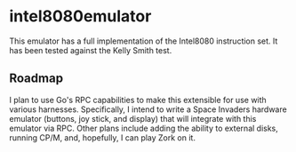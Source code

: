 # intel8080emulator

This emulator has a full implementation of the Intel8080 instruction set. It has been tested against the Kelly Smith test.

## Roadmap

I plan to use Go's RPC capabilities to make this extensible for use with various harnesses. Specifically, I intend to write 
a Space Invaders hardware emulator (buttons, joy stick, and display) that will integrate with this emulator via RPC. Other plans
include adding the ability to external disks, running CP/M, and, hopefully, I can play Zork on it.
